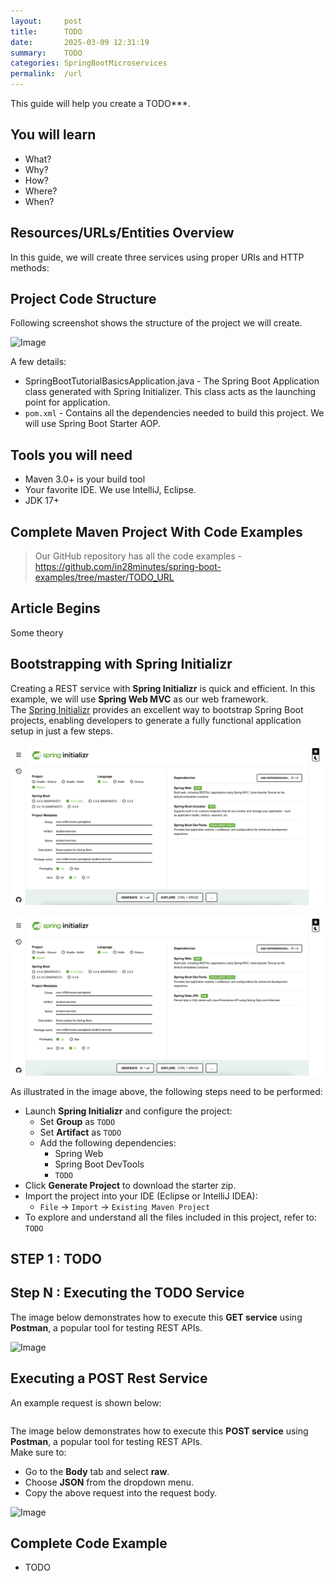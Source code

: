 ```yaml
---
layout:     post
title:      TODO
date:       2025-03-09 12:31:19
summary:    TODO
categories: SpringBootMicroservices
permalink:  /url
---
```


This guide will help you create a TODO***. 
 
## You will learn
- What?
- Why?
- How?
- Where?
- When?


## Resources/URLs/Entities Overview

In this guide, we will create three services using proper URIs and HTTP methods:

## Project Code Structure

Following screenshot shows the structure of the project we will create.

![Image](/images/TODO.png "TODO-DESC") 

A few details:
- SpringBootTutorialBasicsApplication.java - The Spring Boot Application class generated with Spring Initializer. This class acts as the launching point for application.
- `pom.xml` - Contains all the dependencies needed to build this project. We will use Spring Boot Starter AOP.


## Tools you will need
- Maven 3.0+ is your build tool
- Your favorite IDE. We use IntelliJ, Eclipse.
- JDK 17+

## Complete Maven Project With Code Examples
> Our GitHub repository has all the code examples - https://github.com/in28minutes/spring-boot-examples/tree/master/TODO_URL

## Article Begins
Some theory

## Bootstrapping with Spring Initializr

Creating a REST service with **Spring Initializr** is quick and efficient. In this example, we will use **Spring Web MVC** as our web framework.  
The [Spring Initializr](http://start.spring.io/) provides an excellent way to bootstrap Spring Boot projects, enabling developers to generate a fully functional application setup in just a few steps.

![Image](/images/Spring-Initializr-Web.png "Web, Actuator and Developer Tools")   

![Image](/images/Spring-Initializr-Web-JPA.png "Web, JPA, Hibernate and Developer Tools")

As illustrated in the image above, the following steps need to be performed:

- Launch **Spring Initializr** and configure the project:
    - Set **Group** as `TODO`
    - Set **Artifact** as `TODO`
    - Add the following dependencies:
        - Spring Web
        - Spring Boot DevTools
        - `TODO`
- Click **Generate Project** to download the starter zip.
- Import the project into your IDE (Eclipse or IntelliJ IDEA):
    - `File` → `Import` → `Existing Maven Project`
- To explore and understand all the files included in this project, refer to: `TODO`


## STEP 1 : TODO


## Step N : Executing the TODO Service 

The image below demonstrates how to execute this **GET service** using **Postman**, a popular tool for testing REST APIs.

![Image](/images/ExecutingGetRestServiceUsingPostman.png "Executing Rest Service From Postman")   

## Executing a POST Rest Service

An example request is shown below: 

```json
```

The image below demonstrates how to execute this **POST service** using **Postman**, a popular tool for testing REST APIs.  
Make sure to:
- Go to the **Body** tab and select **raw**.
- Choose **JSON** from the dropdown menu.
- Copy the above request into the request body.

![Image](/images/ExecutingPostRestServiceUsingPostman.png "Executing Post Rest Service From Postman")   



## Complete Code Example
- TODO